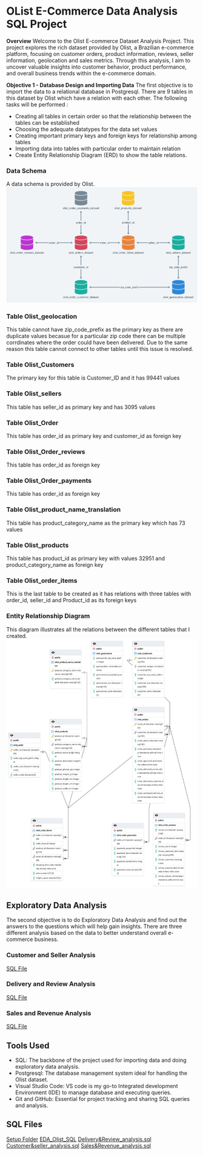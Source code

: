# OList E-Commerce Data Analysis SQL Project

**Overview**
Welcome to the Olist E-commerce Dataset Analysis Project. This project explores the rich dataset provided by Olist, a Brazilian e-commerce platform, focusing on customer orders, product information, reviews, seller information, geolocation and sales metrics. Through this analysis, I aim to uncover valuable insights into customer behavior, product performance, and overall business trends within the e-commerce domain.

**Objective 1 - Database Design and Importing Data**
The first objective is to import the data to a relational database in Postgresql. There are 9 tables in this dataset by Olist which have a relation with each other. The following tasks will be performed :

* Creating all tables in certain order so that the relationship between the tables can be established
* Choosing the adequate datatypes for the data set values
* Creating important primary keys and foreign keys for relationship among tables
* Importing data into tables with particular order to maintain relation
* Create Entity Relationship Diagram (ERD) to show the table relations.

### Data Schema
A data schema is provided by Olist. ![Data Schema](Images/data_schema.png)

### Table Olist_geolocation
This table cannot have zip_code_prefix as the primary key as there are duplicate values becasue for a particular zip code there can be multiple corrdinates where the order could have been delivered. Due to the same reason this table cannot connect to other tables until this issue is resolved.

### Table Olist_Customers
The primary key for this table is Customer_ID and it has 99441 values

### Table Olist_sellers
This table has seller_id as primary key and has 3095 values

### Table Olist_Order
This table has order_id as primary key and customer_id as foreign key

### Table Olist_Order_reviews
This table has order_id as foreign key

### Table Olist_Order_payments
This table has order_id as foreign key

### Table Olist_product_name_translation
This table has product_category_name as the primary key which has 73 values

### Table Olist_products
This table has product_id as primary key with values 32951 and product_category_name as foreign key

### Table Olist_order_items
This is the last table to be created as it has relations with three tables with order_id, seller_id and Product_id as its foreign keys

### Entity Relationship Diagram
This diagram illustrates all the relations between the different tables that I created. ![ERD](Images/Entity_relationship_diagram.png)

## Exploratory Data Analysis
The second objective is to do Exploratory Data Analysis and find out the answers to the questions which will help gain insights. There are three different analysis based on the data to better understand overall e-commerce business.

### Customer and Seller Analysis
[SQL File](/EDA_Olist_SQL/Customer&seller_analysis.sql)

### Delivery and Review Analysis
[SQL File](/EDA_Olist_SQL/Delivery&Review_analysis.sql)

### Sales and Revenue Analysis
[SQL File](/EDA_Olist_SQL/Sales&Revenue_analysis.sql)

## Tools Used
* SQL: The backbone of the project used for importing data and doing exploratory data analysis.
* Postgresql: The database management system ideal for handling the Olist dataset.
* Visual Studio Code: VS code is my go-to Integrated development Environment (IDE) to manage database and executing queries.
* Git and GitHub: Essential for project tracking and sharing SQL queries and analysis.

## SQL Files
[Setup Folder](/SQL_Olist_Setup/)
[EDA_Olist_SQL](/EDA_Olist_SQL/)
[Delivery&Review_analysis.sql](/EDA_Olist_SQL/Delivery&Review_analysis.sql)
[Customer&seller_analysis.sql](/EDA_Olist_SQL/Customer&seller_analysis.sql)
[Sales&Revenue_analysis.sql](/EDA_Olist_SQL/Sales&Revenue_analysis.sql)
